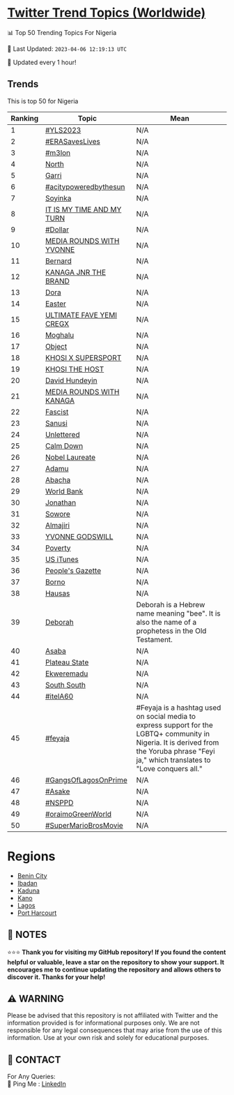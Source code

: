 [Twitter Trend Topics (Worldwide)](https://github.com/ErcinDedeoglu/Twitter-Trend-Topics)
==========


📊 Top 50 Trending Topics For Nigeria

📆 Last Updated: `2023-04-06 12:19:13 UTC`

🔧 Updated every 1 hour!


## Trends

This is top 50 for Nigeria

| Ranking | Topic | Mean |
| ------- | ------------ | ------------ |
| 1 | [#YLS2023](http://twitter.com/search?q=%23YLS2023) | N/A |
| 2 | [#ERASavesLives](http://twitter.com/search?q=%23ERASavesLives) | N/A |
| 3 | [#m3lon](http://twitter.com/search?q=%23m3lon) | N/A |
| 4 | [North](http://twitter.com/search?q=North) | N/A |
| 5 | [Garri](http://twitter.com/search?q=Garri) | N/A |
| 6 | [#acitypoweredbythesun](http://twitter.com/search?q=%23acitypoweredbythesun) | N/A |
| 7 | [Soyinka](http://twitter.com/search?q=Soyinka) | N/A |
| 8 | [IT IS MY TIME AND MY TURN](http://twitter.com/search?q=IT+IS+MY+TIME+AND+MY+TURN) | N/A |
| 9 | [#Dollar](http://twitter.com/search?q=%23Dollar) | N/A |
| 10 | [MEDIA ROUNDS WITH YVONNE](http://twitter.com/search?q=MEDIA+ROUNDS+WITH+YVONNE) | N/A |
| 11 | [Bernard](http://twitter.com/search?q=Bernard) | N/A |
| 12 | [KANAGA JNR THE BRAND](http://twitter.com/search?q=KANAGA+JNR+THE+BRAND) | N/A |
| 13 | [Dora](http://twitter.com/search?q=Dora) | N/A |
| 14 | [Easter](http://twitter.com/search?q=Easter) | N/A |
| 15 | [ULTIMATE FAVE YEMI CREGX](http://twitter.com/search?q=ULTIMATE+FAVE+YEMI+CREGX) | N/A |
| 16 | [Moghalu](http://twitter.com/search?q=Moghalu) | N/A |
| 17 | [Object](http://twitter.com/search?q=Object) | N/A |
| 18 | [KHOSI X SUPERSPORT](http://twitter.com/search?q=KHOSI+X+SUPERSPORT) | N/A |
| 19 | [KHOSI THE HOST](http://twitter.com/search?q=KHOSI+THE+HOST) | N/A |
| 20 | [David Hundeyin](http://twitter.com/search?q=David+Hundeyin) | N/A |
| 21 | [MEDIA ROUNDS WITH KANAGA](http://twitter.com/search?q=MEDIA+ROUNDS+WITH+KANAGA) | N/A |
| 22 | [Fascist](http://twitter.com/search?q=Fascist) | N/A |
| 23 | [Sanusi](http://twitter.com/search?q=Sanusi) | N/A |
| 24 | [Unlettered](http://twitter.com/search?q=Unlettered) | N/A |
| 25 | [Calm Down](http://twitter.com/search?q=Calm+Down) | N/A |
| 26 | [Nobel Laureate](http://twitter.com/search?q=Nobel+Laureate) | N/A |
| 27 | [Adamu](http://twitter.com/search?q=Adamu) | N/A |
| 28 | [Abacha](http://twitter.com/search?q=Abacha) | N/A |
| 29 | [World Bank](http://twitter.com/search?q=World+Bank) | N/A |
| 30 | [Jonathan](http://twitter.com/search?q=Jonathan) | N/A |
| 31 | [Sowore](http://twitter.com/search?q=Sowore) | N/A |
| 32 | [Almajiri](http://twitter.com/search?q=Almajiri) | N/A |
| 33 | [YVONNE GODSWILL](http://twitter.com/search?q=YVONNE+GODSWILL) | N/A |
| 34 | [Poverty](http://twitter.com/search?q=Poverty) | N/A |
| 35 | [US iTunes](http://twitter.com/search?q=US+iTunes) | N/A |
| 36 | [People's Gazette](http://twitter.com/search?q=People%27s+Gazette) | N/A |
| 37 | [Borno](http://twitter.com/search?q=Borno) | N/A |
| 38 | [Hausas](http://twitter.com/search?q=Hausas) | N/A |
| 39 | [Deborah](http://twitter.com/search?q=Deborah) | Deborah is a Hebrew name meaning "bee". It is also the name of a prophetess in the Old Testament. |
| 40 | [Asaba](http://twitter.com/search?q=Asaba) | N/A |
| 41 | [Plateau State](http://twitter.com/search?q=Plateau+State) | N/A |
| 42 | [Ekweremadu](http://twitter.com/search?q=Ekweremadu) | N/A |
| 43 | [South South](http://twitter.com/search?q=South+South) | N/A |
| 44 | [#itelA60](http://twitter.com/search?q=%23itelA60) | N/A |
| 45 | [#feyaja](http://twitter.com/search?q=%23feyaja) | #Feyaja is a hashtag used on social media to express support for the LGBTQ+ community in Nigeria. It is derived from the Yoruba phrase "Feyi ja," which translates to "Love conquers all." |
| 46 | [#GangsOfLagosOnPrime](http://twitter.com/search?q=%23GangsOfLagosOnPrime) | N/A |
| 47 | [#Asake](http://twitter.com/search?q=%23Asake) | N/A |
| 48 | [#NSPPD](http://twitter.com/search?q=%23NSPPD) | N/A |
| 49 | [#oraimoGreenWorld](http://twitter.com/search?q=%23oraimoGreenWorld) | N/A |
| 50 | [#SuperMarioBrosMovie](http://twitter.com/search?q=%23SuperMarioBrosMovie) | N/A |



# Regions

* [Benin City](</Nigeria/Benin City.md>)
* [Ibadan](</Nigeria/Ibadan.md>)
* [Kaduna](</Nigeria/Kaduna.md>)
* [Kano](</Nigeria/Kano.md>)
* [Lagos](</Nigeria/Lagos.md>)
* [Port Harcourt](</Nigeria/Port Harcourt.md>)



## 📝 NOTES

⭐⭐⭐ **Thank you for visiting my GitHub repository! If you found the content helpful or valuable, leave a star on the repository to show your support. It encourages me to continue updating the repository and allows others to discover it. Thanks for your help!**


## ⚠️ WARNING

Please be advised that this repository is not affiliated with Twitter and the information provided is for informational purposes only. We are not responsible for any legal consequences that may arise from the use of this information. Use at your own risk and solely for educational purposes.


## 📨 CONTACT

 For Any Queries:  
            🏓 Ping Me : [LinkedIn](https://www.linkedin.com/in/ercindedeoglu/)
